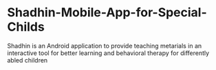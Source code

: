 # Shadhin-Mobile-App-for-Special-Childs
Shadhin is an Android application to provide teaching metarials in an interactive tool  for better learning and behavioral therapy for differently abled children  
